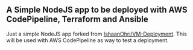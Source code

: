 ## A Simple NodeJS app to be deployed with AWS CodePipeline, Terraform and Ansible

Just a simple NodeJS app forked from [IshaanOhri/VM-Deployment](https://github.com/IshaanOhri/VM-Deployment/blob/main/LICENSE). This will be used with AWS CodePipeline as way to test a deployment.
